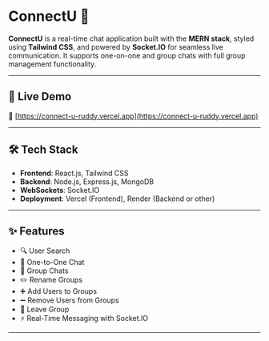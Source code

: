 # ConnectU 💬

**ConnectU** is a real-time chat application built with the **MERN stack**, styled using **Tailwind CSS**, and powered by **Socket.IO** for seamless live communication. It supports one-on-one and group chats with full group management functionality.

---

## 🚀 Live Demo

🔗 [https://connect-u-ruddy.vercel.app](https://connect-u-ruddy.vercel.app)

---

## 🛠 Tech Stack

- **Frontend**: React.js, Tailwind CSS
- **Backend**: Node.js, Express.js, MongoDB
- **WebSockets**: Socket.IO
- **Deployment**: Vercel (Frontend), Render (Backend or other)

---

## ✨ Features

- 🔍 User Search  
- 💬 One-to-One Chat  
- 👥 Group Chats  
- ✏️ Rename Groups  
- ➕ Add Users to Groups  
- ➖ Remove Users from Groups  
- 🚪 Leave Group  
- ⚡ Real-Time Messaging with Socket.IO

---
